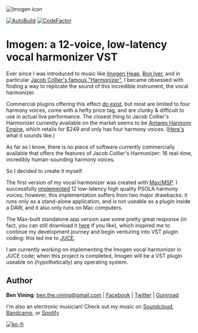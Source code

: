 ![Imogen icon](https://github.com/benthevining/imogen/blob/master/imogen_icon.png?raw=true)

[![AutoBuild](https://github.com/benthevining/imogen/actions/workflows/autoBuild.yml/badge.svg?branch=master&event=push)](https://github.com/benthevining/imogen/actions/workflows/autoBuild.yml)
[![CodeFactor](https://www.codefactor.io/repository/github/benthevining/imogen/badge)](https://www.codefactor.io/repository/github/benthevining/imogen)


# Imogen: a 12-voice, low-latency vocal harmonizer VST

Ever since I was introduced to music like [Imogen Heap](http://www.youtube.com/watch?v=dHk2lLaDzlM), [Bon Iver](http://www.youtube.com/watch?v=CaYgMdq6NDg), and in particular [Jacob Collier's famous "Harmonizer"](http://www.youtube.com/watch?v=ZXIApugIuqk), I became obsessed with finding a way to replicate the sound of this incredible instrument, the vocal harmonizer.

Commercial plugins offering this effect [do exist](http://www.izotope.com/en/products/nectar/features/harmony.html), but most are limited to four harmony voices, come with a hefty price tag, and are clunky & difficult to use in actual live performance. The closest thing to Jacob Collier's Harmonizer currently available on the market seems to be [Antares Harmony Engine](http://www.antarestech.com/product/harmony-engine/), which retails for $249 and only has four harmony voices. ([Here's](https://www.youtube.com/watch?v=4hgeVqTNVIw) what it sounds like.)

As far as I know, there is no piece of software currently commercially available that offers the features of Jacob Collier's Harmonizer: 16 real-time, incredibly human-sounding harmony voices. 

So I decided to create it myself.  

The first version of my vocal harmonizer was created with [Max/MSP](http://cycling74.com/products/max). I successfully [implemented](http://www.youtube.com/watch?v=wRZxLcK6Ar4) 12 low-latency high quality PSOLA harmony voices; however, this implementation suffers from two major drawbacks: it runs only as a stand-alone application, and is not useable as a plugin inside a DAW, and it also only runs on Mac computers. 

The Max-built standalone app version saw some pretty great response (in fact, you can still download it [here](http://gumroad.com/benvining#PAkNo) if you like), which inspired me to continue my development journey and begin venturing into VST plugin coding: this led me to [JUCE](http://juce.com/).

I am currently working on implementing the Imogen vocal harmonizer in JUCE code; when this project is completed, Imogen will be a VST plugin useable on (hypothetically) any operating system. 

## Author
**Ben Vining**: ben.the.vining@gmail.com | [Facebook](http://www.facebook.com/benviningofficial/) | [Twitter](http://twitter.com/benthevining) | [Gumroad](http://gumroad.com/benvining)

I'm also an electronic musician! Check out my music on [Soundcloud](http://soundcloud.com/benvining), [Bandcamp](http://benvining.bandcamp.com/releases), or [Spotify](http://open.spotify.com/artist/2UA73qR4E3nNPjjf8CphX8?si=RRm5taiETwi8L42-cHQwDw)

[![ko-fi](https://www.ko-fi.com/img/githubbutton_sm.svg)](https://ko-fi.com/G2G32OKV9)
